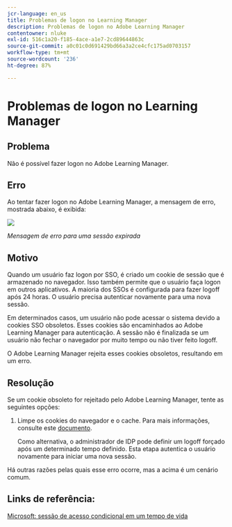 ```yaml
---
jcr-language: en_us
title: Problemas de logon no Learning Manager
description: Problemas de logon no Adobe Learning Manager
contentowner: nluke
exl-id: 516c1a20-f185-4ace-a1e7-2cd89644863c
source-git-commit: a0c01c0d691429bd66a3a2ce4cfc175ad0703157
workflow-type: tm+mt
source-wordcount: '236'
ht-degree: 87%

---
```


# Problemas de logon no Learning Manager

## Problema

Não é possível fazer logon no Adobe Learning Manager.

## Erro

Ao tentar fazer logon no Adobe Learning Manager, a mensagem de erro, mostrada abaixo, é exibida:

![](assets/cp-error.png)

*Mensagem de erro para uma sessão expirada*

## Motivo

Quando um usuário faz logon por SSO, é criado um cookie de sessão que é armazenado no navegador. Isso também permite que o usuário faça logon em outros aplicativos. A maioria dos SSOs é configurada para fazer logoff após 24 horas. O usuário precisa autenticar novamente para uma nova sessão.

Em determinados casos, um usuário não pode acessar o sistema devido a cookies SSO obsoletos. Esses cookies são encaminhados ao Adobe Learning Manager para autenticação. A sessão não é finalizada se um usuário não fechar o navegador por muito tempo ou não tiver feito logoff.

O Adobe Learning Manager rejeita esses cookies obsoletos, resultando em um erro.

## Resolução

Se um cookie obsoleto for rejeitado pelo Adobe Learning Manager, tente as seguintes opções:

1. Limpe os cookies do navegador e o cache. Para mais informações, consulte este [documento](unable-log-in-learning-manager.md).

   Como alternativa, o administrador de IDP pode definir um logoff forçado após um determinado tempo definido. Esta etapa autentica o usuário novamente para iniciar uma nova sessão.

Há outras razões pelas quais esse erro ocorre, mas a acima é um cenário comum.

## Links de referência:

[Microsoft: sessão de acesso condicional em um tempo de vida](https://docs.microsoft.com/en-us/azure/active-directory/conditional-access/howto-conditional-access-session-lifetime)

